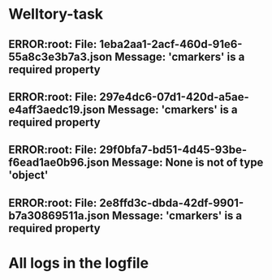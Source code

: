 # Welltory-task
ERROR:root:
		File: 1eba2aa1-2acf-460d-91e6-55a8c3e3b7a3.json
		Message: 'cmarkers' is a required property
---------------------------
ERROR:root:
		File: 297e4dc6-07d1-420d-a5ae-e4aff3aedc19.json
		Message: 'cmarkers' is a required property
---------------------------
ERROR:root:
		File: 29f0bfa7-bd51-4d45-93be-f6ead1ae0b96.json
		Message: None is not of type 'object'
---------------------------
ERROR:root:
		File: 2e8ffd3c-dbda-42df-9901-b7a30869511a.json
		Message: 'cmarkers' is a required property
---------------------------

# All logs in the logfile
